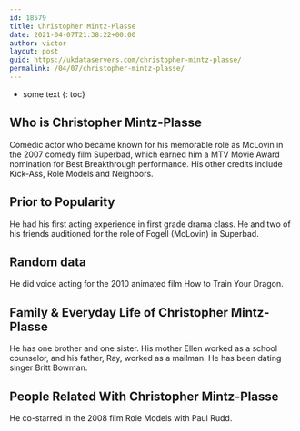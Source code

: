 ```yaml
---
id: 18579
title: Christopher Mintz-Plasse
date: 2021-04-07T21:38:22+00:00
author: victor
layout: post
guid: https://ukdataservers.com/christopher-mintz-plasse/
permalink: /04/07/christopher-mintz-plasse/
---
```


* some text
{: toc}


## Who is Christopher Mintz-Plasse



Comedic actor who became known for his memorable role as McLovin in the 2007 comedy film Superbad, which earned him a MTV Movie Award nomination for Best Breakthrough performance. His other credits include Kick-Ass, Role Models and Neighbors.

                
                
                
## Prior to Popularity



He had his first acting experience in first grade drama class. He and two of his friends auditioned for the role of Fogell (McLovin) in Superbad.

                
                
                
## Random data



He did voice acting for the 2010 animated film How to Train Your Dragon.

                
                
                
## Family & Everyday Life of Christopher Mintz-Plasse



He has one brother and one sister. His mother Ellen worked as a school counselor, and his father, Ray, worked as a mailman. He has been dating singer Britt Bowman.

                
                
                
## People Related With Christopher Mintz-Plasse



He co-starred in the 2008 film Role Models with Paul Rudd.

                
              
            
          
          
          